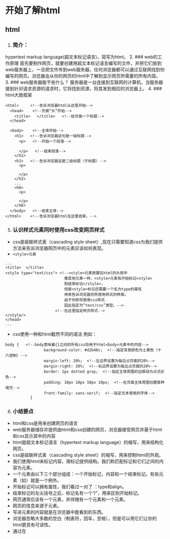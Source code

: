 # 开始了解html
## html
1. ### 简介：
hypertext markup language(超文本标记语言)，简写为html。
2. ### web的工作原理
首先要制作网页，就要创建用超文本标记语言编写的文件，并把它们放到web服务器上，一旦把文件传到web服务器，任何浏览器都可以通过互联网找到你编写的网页。浏览器会从你的网页的html中了解到显示网页所需要的所有内容。
3. ### web服务器能干些什么？
服务器是一台连接到互联网的计算机，当服务器接到针对请求资源的请求时，它将找到资源，将其发到相应的浏览器上。
4. ### html大致框架
```
<html>     <!--告诉浏览器html从这里开始-->
  <head>    <!--页面“头”开始-->
    <title>   </title>   <!--给页面一个标题-->
  </head>

  <body>    <!--主体开始-->
    <h1>   <!--告诉浏览器这句是一级标题-->
      <p>   <!--开始一个段落-->

      </p>   <!--结束段落-->
    </h1>
    <h2>   <!--告诉浏览器这是二级标题（子标题）-->
      <p>

      </p>
    </h2>
    ...
    <h6>
      <p>

      </p>
    </h6>
  </body>   <!--结束主体-->
</html>    <!--告诉浏览器html在这里结束。-->
```
5. ### 认识样式元素同时使用css改变网页样式
 - css是级联样式表（cascading style sheet）,现在只需要知道css为我们提供方法来告诉浏览器网页中的元素应该如何表现。
 - `<style>元素`
```
...
<title>  </title>
<style type="text/css"> <!--<style>元素放置在html的头部中
                          像其他元素一样，<style>元素有开始标记<style>
                          和结束标记</style>，
                          但是<style>标记还需要一个名为type的属性
                          用来告诉浏览器你所使用样式的种类。
                          由于你即将使用css样式
                          因此指定为“text/css”类型。-->
                      <!--在这里指定网页样式-->
</style/>
</head>
...
```
 - css使用一种和html截然不同的语法
 例如：
 ```
 body {   <!--body意味着{}之间的所有css将用于html<body>元素中的内容-->
			      background-color: #d2b48c;  <!--指定背景颜色为土黄色（十六进制）-->
			      margin-left: 20%;  <!--左边界设置为每边占页面的20%-->
			      margin-right: 20%;  <!--右边界设置为每边占页面的20%-->
			      border: 1px dotted gray;  <!--指定主体周围的边框线为点式灰色-->
			      padding: 10px 10px 10px 10px;  <!--在页面主体周围创建某种填充-->
			      front-family: sans-serif;  <!--指定文本使用的字体-->
			}
```
6. ### 小结要点
 - html和css是用来创建网页的语言
 - web服务器储存并提供由html和css创建的网页，浏览器接受网页并基于html和css显示其中的内容
 - html是超文本标记语言（hypertext markup language）的缩写，用来结构化网页。
 - css是级联样式表（cascading style sheet）的缩写，用来控制html的外观。
 - 我们使用html来标记内容，用标记提供结构。我们称匹配标记和它们之间的内容为元素。
 - 一个元素由以下三个部分组成：一个开始标记，内容和一个结束标记。有些元素（如<img>）就是一个例外。
 - 开始标记可以拥有属性，我们看过一对了 ：type和align。
 - 结束标记的左尖括号之后，标记名有一个“/”，用来区别开始标记。
 - 网页通常应该有一个<html>元素，并伴随有一个<head>元素和一个<body>元素。
 - 网页的信息来源于<head>元素。
 - 写进<body>元素的内容就是在浏览器中能看到的东西。
 - 浏览器忽略大多数的空白（制表符，回车，空格），但是可以用它们让你的html更具有可读性。
 - 通过在<style>元素中输入css规则，给html网页添加css。<style>元素通常嵌<head>元素中。
 - 在html中用css指定每个元素的样式特性。
